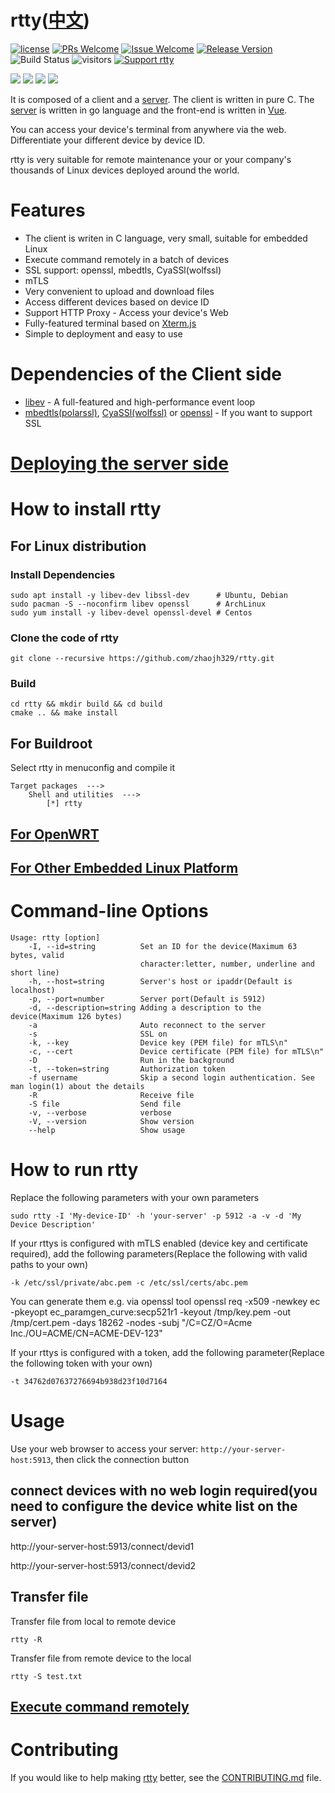 # rtty([中文](/README_ZH.md))

[1]: https://img.shields.io/badge/license-MIT-brightgreen.svg?style=plastic
[2]: /LICENSE
[3]: https://img.shields.io/badge/PRs-welcome-brightgreen.svg?style=plastic
[4]: https://github.com/zhaojh329/rtty/pulls
[5]: https://img.shields.io/badge/Issues-welcome-brightgreen.svg?style=plastic
[6]: https://github.com/zhaojh329/rtty/issues/new
[7]: https://img.shields.io/badge/release-7.4.0-blue.svg?style=plastic
[8]: https://github.com/zhaojh329/rtty/releases
[9]: https://github.com/zhaojh329/rtty/workflows/build/badge.svg
[10]: https://img.shields.io/badge/Support%20rtty-Donate-blueviolet.svg
[11]: https://paypal.me/zjh329

[![license][1]][2]
[![PRs Welcome][3]][4]
[![Issue Welcome][5]][6]
[![Release Version][7]][8]
![Build Status][9]
![visitors](https://visitor-badge.laobi.icu/badge?page_id=zhaojh329.rtty)
[![Support rtty][10]][11]

[Xterm.js]: https://github.com/xtermjs/xterm.js
[libev]: http://software.schmorp.de/pkg/libev.html
[openssl]: https://github.com/openssl/openssl
[mbedtls(polarssl)]: https://github.com/ARMmbed/mbedtls
[CyaSSl(wolfssl)]: https://github.com/wolfSSL/wolfssl
[vue]: https://github.com/vuejs/vue
[server]: https://github.com/zhaojh329/rttys

![](https://raw.githubusercontent.com/zhaojh329/rtty/doc/diagram.png)
![](https://raw.githubusercontent.com/zhaojh329/rtty/doc/terminal.gif)
![](https://raw.githubusercontent.com/zhaojh329/rtty/doc/file.gif)
![](https://raw.githubusercontent.com/zhaojh329/rtty/doc/web.gif)

It is composed of a client and a [server]. The client is written in pure C. The [server] is written in go language
and the front-end is written in [Vue].

You can access your device's terminal from anywhere via the web. Differentiate your different device by device ID.

rtty is very suitable for remote maintenance your or your company's thousands of Linux devices deployed around
the world.

# Features
* The client is writen in C language, very small, suitable for embedded Linux
* Execute command remotely in a batch of devices 
* SSL support: openssl, mbedtls, CyaSSl(wolfssl)
* mTLS
* Very convenient to upload and download files
* Access different devices based on device ID
* Support HTTP Proxy - Access your device's Web
* Fully-featured terminal based on [Xterm.js]
* Simple to deployment and easy to use

# Dependencies of the Client side
* [libev] - A full-featured and high-performance event loop
* [mbedtls(polarssl)], [CyaSSl(wolfssl)] or [openssl] - If you want to support SSL

# [Deploying the server side](https://github.com/zhaojh329/rttys)

# How to install rtty
## For Linux distribution
### Install Dependencies

    sudo apt install -y libev-dev libssl-dev      # Ubuntu, Debian
    sudo pacman -S --noconfirm libev openssl      # ArchLinux
    sudo yum install -y libev-devel openssl-devel # Centos

### Clone the code of rtty

    git clone --recursive https://github.com/zhaojh329/rtty.git

### Build

    cd rtty && mkdir build && cd build
    cmake .. && make install

## For Buildroot
Select rtty in menuconfig and compile it

    Target packages  --->
        Shell and utilities  --->
            [*] rtty

## [For OpenWRT](/OPENWRT.md)

## [For Other Embedded Linux Platform](/CROSS_COMPILE.md)

# Command-line Options

    Usage: rtty [option]
        -I, --id=string          Set an ID for the device(Maximum 63 bytes, valid
                                 character:letter, number, underline and short line)
        -h, --host=string        Server's host or ipaddr(Default is localhost)
        -p, --port=number        Server port(Default is 5912)
        -d, --description=string Adding a description to the device(Maximum 126 bytes)
        -a                       Auto reconnect to the server
        -s                       SSL on
        -k, --key                Device key (PEM file) for mTLS\n"
        -c, --cert               Device certificate (PEM file) for mTLS\n"
        -D                       Run in the background
        -t, --token=string       Authorization token
        -f username              Skip a second login authentication. See man login(1) about the details
        -R                       Receive file
        -S file                  Send file
        -v, --verbose            verbose
        -V, --version            Show version
        --help                   Show usage

# How to run rtty
Replace the following parameters with your own parameters

    sudo rtty -I 'My-device-ID' -h 'your-server' -p 5912 -a -v -d 'My Device Description'

If your rttys is configured with mTLS enabled (device key and certificate required), add the following parameters(Replace the following with valid paths to your own)

    -k /etc/ssl/private/abc.pem -c /etc/ssl/certs/abc.pem

You can generate them e.g. via openssl tool
    openssl req -x509 -newkey ec -pkeyopt ec_paramgen_curve:secp521r1 -keyout /tmp/key.pem -out /tmp/cert.pem -days 18262 -nodes -subj "/C=CZ/O=Acme Inc./OU=ACME/CN=ACME-DEV-123"

If your rttys is configured with a token, add the following parameter(Replace the following token with your own)

    -t 34762d07637276694b938d23f10d7164

# Usage
Use your web browser to access your server: `http://your-server-host:5913`, then click the connection button

## connect devices with no web login required(you need to configure the device white list on the server)
http://your-server-host:5913/connect/devid1

http://your-server-host:5913/connect/devid2

## Transfer file
Transfer file from local to remote device

	rtty -R

Transfer file from remote device to the local

	rtty -S test.txt

## [Execute command remotely](/COMMAND.md)

# Contributing
If you would like to help making [rtty](https://github.com/zhaojh329/rtty) better,
see the [CONTRIBUTING.md](https://github.com/zhaojh329/rtty/blob/master/CONTRIBUTING.md) file.

